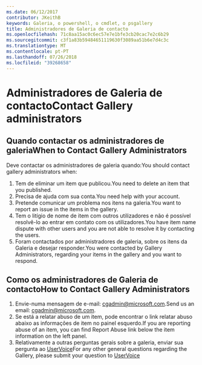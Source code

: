 ```yaml
---
ms.date: 06/12/2017
contributor: JKeithB
keywords: Galeria, o powershell, o cmdlet, o psgallery
title: Administradores de Galeria de contacto
ms.openlocfilehash: 71c8aa15ac0c6ec57e7e1bfe3cb20cac7e2c6b29
ms.sourcegitcommit: c3f1a83b59484651119630f3089aa51b6e7d4c3c
ms.translationtype: MT
ms.contentlocale: pt-PT
ms.lasthandoff: 07/26/2018
ms.locfileid: "39268658"
---
```

# <a name="contact-gallery-administrators"></a><span data-ttu-id="71789-103">Administradores de Galeria de contacto</span><span class="sxs-lookup"><span data-stu-id="71789-103">Contact Gallery administrators</span></span>

## <a name="when-to-contact-gallery-administrators"></a><span data-ttu-id="71789-104">Quando contactar os administradores de galeria</span><span class="sxs-lookup"><span data-stu-id="71789-104">When to Contact Gallery Administrators</span></span>

<span data-ttu-id="71789-105">Deve contactar os administradores de galeria quando:</span><span class="sxs-lookup"><span data-stu-id="71789-105">You should contact gallery administrators when:</span></span>

1. <span data-ttu-id="71789-106">Tem de eliminar um item que publicou.</span><span class="sxs-lookup"><span data-stu-id="71789-106">You need to delete an item that you published.</span></span>
2. <span data-ttu-id="71789-107">Precisa de ajuda com sua conta.</span><span class="sxs-lookup"><span data-stu-id="71789-107">You need help with your account.</span></span>
3. <span data-ttu-id="71789-108">Pretende comunicar um problema nos itens na galeria.</span><span class="sxs-lookup"><span data-stu-id="71789-108">You want to report an issue in the items in the gallery.</span></span>
4. <span data-ttu-id="71789-109">Tem o litígio de nome de item com outros utilizadores e não é possível resolvê-lo ao entrar em contato com os utilizadores.</span><span class="sxs-lookup"><span data-stu-id="71789-109">You have item name dispute with other users and you are not able to resolve it by contacting the users.</span></span>
5. <span data-ttu-id="71789-110">Foram contactados por administradores de galeria, sobre os itens da Galeria e desejar responder.</span><span class="sxs-lookup"><span data-stu-id="71789-110">You were contacted by Gallery Administrators, regarding your items in the gallery and you want to respond.</span></span>

## <a name="how-to-contact-gallery-administrators"></a><span data-ttu-id="71789-111">Como os administradores de Galeria de contacto</span><span class="sxs-lookup"><span data-stu-id="71789-111">How to Contact Gallery Administrators</span></span>

1. <span data-ttu-id="71789-112">Envie-numa mensagem de e-mail: cgadmin@microsoft.com.</span><span class="sxs-lookup"><span data-stu-id="71789-112">Send us an email: cgadmin@microsoft.com.</span></span>
2. <span data-ttu-id="71789-113">Se está a relatar abuso de um item, pode encontrar o link relatar abuso abaixo as informações de item no painel esquerdo.</span><span class="sxs-lookup"><span data-stu-id="71789-113">If you are reporting abuse of an item, you can find Report Abuse link below the item information on the left panel.</span></span>
3. <span data-ttu-id="71789-114">Relativamente a outras perguntas gerais sobre a galeria, enviar sua pergunta ao [UserVoice](http://windowsserver.uservoice.com/forums/301869-powershell)</span><span class="sxs-lookup"><span data-stu-id="71789-114">For any other general questions regarding the Gallery, please submit your question to [UserVoice](http://windowsserver.uservoice.com/forums/301869-powershell)</span></span>